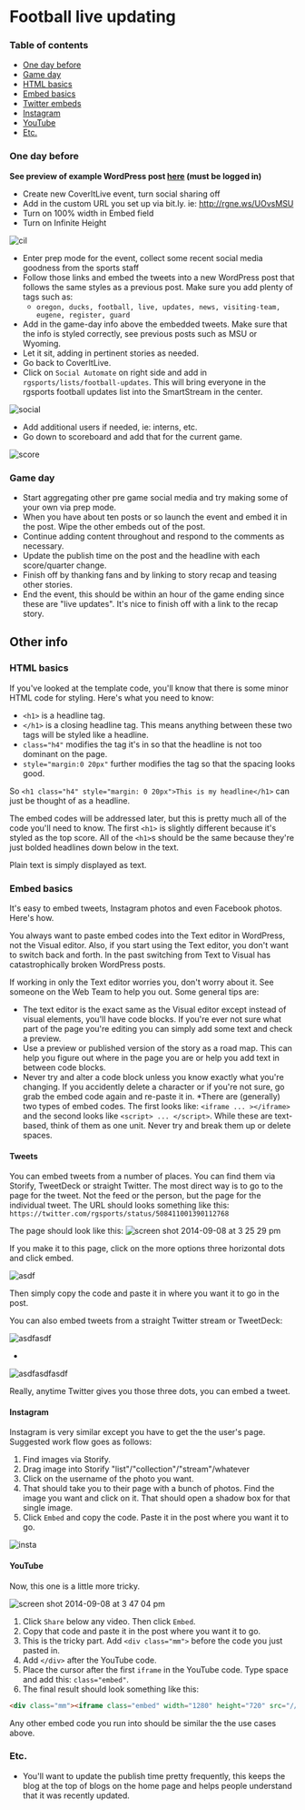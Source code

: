 # Football live updating

### Table of contents

* [One day before](#one-day-before)
* [Game day](#game-day)
* [HTML basics](#html-basics)
* [Embed basics](#embed-basics)
* [Twitter embeds](#tweets)
* [Instagram](#instagram)
* [YouTube](#youtube)
* [Etc.](#etc)

### One day before

**See preview of example WordPress post [here](http://blogs.registerguard.com/oregon-football/?p=21483&preview=true) (must be logged in)**


* Create new CoverItLive event, turn social sharing off
* Add in the custom URL you set up via bit.ly. ie: http://rgne.ws/UOvsMSU
* Turn on 100% width in Embed field
* Turn on Infinite Height


![cil](https://cloud.githubusercontent.com/assets/4853944/4328586/fa6a96de-3f87-11e4-8d85-ed8d9d0bf89c.gif)


* Enter prep mode for the event, collect some recent social media goodness from the sports staff
* Follow those links and embed the tweets into a new WordPress post that follows the same styles as a previous post. Make sure you add plenty of tags such as:
  * `oregon, ducks, football, live, updates, news, visiting-team, eugene, register, guard` 
* Add in the game-day info above the embedded tweets. Make sure that the info is styled correctly, see previous posts such as MSU or Wyoming.
* Let it sit, adding in pertinent stories as needed.
* Go back to CoverItLive.
* Click on `Social Automate` on right side and add in `rgsports/lists/football-updates`. This will bring everyone in the rgsports football updates list into the SmartStream in the center.

![social](https://cloud.githubusercontent.com/assets/4853944/4328758/2b3753e4-3f8b-11e4-94f6-ebc72351e4b7.gif)

* Add additional users if needed, ie: interns, etc.
* Go down to scoreboard and add that for the current game.

![score](https://cloud.githubusercontent.com/assets/4853944/4328780/621f1202-3f8b-11e4-97ca-a303f90dd5a3.gif)

### Game day

* Start aggregating other pre game social media and try making some of your own via prep mode.
* When you have about ten posts or so launch the event and embed it in the post. Wipe the other embeds out of the post.
* Continue adding content throughout and respond to the comments as necessary. 
* Update the publish time on the post and the headline with each score/quarter change.
* Finish off by thanking fans and by linking to story recap and teasing other stories.
* End the event, this should be within an hour of the game ending since these are "live updates". It's nice to finish off with a link to the recap story.

## Other info

### HTML basics

If you've looked at the template code, you'll know that there is some minor HTML code for styling. Here's what you need to know:

* `<h1>` is a headline tag.
* `</h1>` is a closing headline tag. This means anything between these two tags will be styled like a headline.
* `class="h4"` modifies the tag it's in so that the headline is not too dominant on the page.
* `style="margin:0 20px"` further modifies the tag so that the spacing looks good.

So `<h1 class="h4" style="margin: 0 20px">This is my headline</h1>` can just be thought of as a headline.

The embed codes will be addressed later, but this is pretty much all of the code you'll need to know. The first `<h1>` is slightly different because it's styled as the top score. All of the `<h1>`s should be the same because they're just bolded headlines down below in the text.

Plain text is simply displayed as text.

### Embed basics

It's easy to embed tweets, Instagram photos and even Facebook photos. Here's how.

You always want to paste embed codes into the Text editor in WordPress, not the Visual editor. Also, if you start using the Text editor, you don't want to switch back and forth. In the past switching from Text to Visual has catastrophically broken WordPress posts. 

If working in only the Text editor worries you, don't worry about it. See someone on the Web Team to help you out. Some general tips are:

* The text editor is the exact same as the Visual editor except instead of visual elements, you'll have code blocks. If you're ever not sure what part of the page you're editing you can simply add some text and check a preview.
* Use a preview or published version of the story as a road map. This can help you figure out where in the page you are or help you add text in between code blocks.
* Never try and alter a code block unless you know exactly what you're changing. If you accidently delete a character or if you're not sure, go grab the embed code again and re-paste it in.
*There are (generally) two types of embed codes. The first looks like: `<iframe ... ></iframe>` and the second looks like `<script> ... </script>`. While these are text-based, think of them as one unit. Never try and break them up or delete spaces. 

#### Tweets
You can embed tweets from a number of places. You can find them via Storify, TweetDeck or straight Twitter. The most direct way is to go to the page for the tweet. Not the feed or the person, but the page for the individual tweet. The URL should looks something like this: 
`https://twitter.com/rgsports/status/508411001390112768`

The page should look like this:
![screen shot 2014-09-08 at 3 25 29 pm](https://cloud.githubusercontent.com/assets/4853944/4193929/108eeb4c-37a7-11e4-8f08-f48bdfd0aa92.png)

If you make it to this page, click on the more options three horizontal dots and click embed.

![asdf](https://cloud.githubusercontent.com/assets/4853944/4194514/3cec7954-37af-11e4-83a0-4766af11fbe8.gif)

Then simply copy the code and paste it in where you want it to go in the post.


You can also embed tweets from a straight Twitter stream or TweetDeck:

![asdfasdf](https://cloud.githubusercontent.com/assets/4853944/4194588/d9913056-37af-11e4-9fac-f58f26cd8093.gif)

-

![asdfasdfasdf](https://cloud.githubusercontent.com/assets/4853944/4194625/ac2e1880-37b0-11e4-97e9-634cb4e725cf.gif)


Really, anytime Twitter gives you those three dots, you can embed a tweet.

#### Instagram

Instagram is very similar except you have to get the the user's page. Suggested work flow goes as follows:

1. Find images via Storify.
1. Drag image into Storify "list"/"collection"/"stream"/whatever
1. Click on the username of the photo you want.
1. That should take you to their page with a bunch of photos. Find the image you want and click on it. That should open a shadow box for that single image.
1. Click `Embed` and copy the code. Paste it in the post where you want it to go.

![insta](https://cloud.githubusercontent.com/assets/4853944/4194696/e877dcbc-37b1-11e4-8cff-ff6864a9d85a.gif)

#### YouTube

Now, this one is a little more tricky.

![screen shot 2014-09-08 at 3 47 04 pm](https://cloud.githubusercontent.com/assets/4853944/4194160/1add352e-37aa-11e4-9fdd-7bf5c8759165.png)

1. Click `Share` below any video. Then click `Embed`.
1. Copy that code and paste it in the post where you want it to go.
1. This is the tricky part. Add `<div class="mm">` before the code you just pasted in.
1. Add `</div>` after the YouTube code. 
1. Place the cursor after the first `iframe` in the YouTube code. Type space and add this: `class="embed"`.
1. The final result should look something like this:

```html
<div class="mm"><iframe class="embed" width="1280" height="720" src="//www.youtube.com/embed/m-RPwpcjTho?rel=0" frameborder="0" allowfullscreen></iframe></div>
```

Any other embed code you run into should be similar the the use cases above. 

### Etc.

* You'll want to update the publish time pretty frequently, this keeps the blog at the top of blogs on the home page and helps people understand that it was recently updated.


